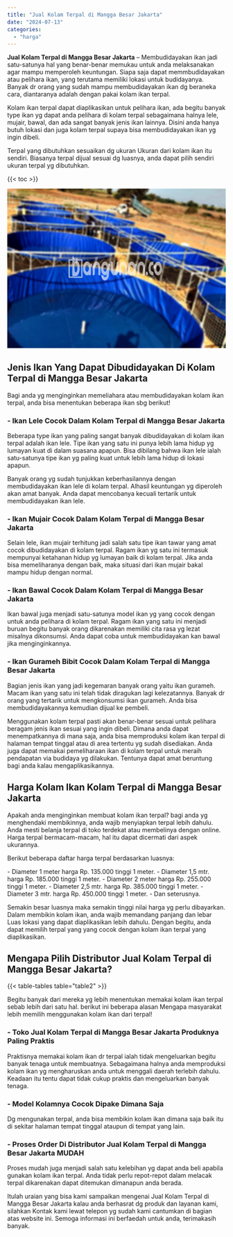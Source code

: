 ```yaml
---
title: "Jual Kolam Terpal di Mangga Besar Jakarta"
date: "2024-07-13"
categories: 
  - "harga"
---
```


**Jual Kolam Terpal di Mangga Besar Jakarta** – Membudidayakan ikan jadi satu-satunya hal yang benar-benar memukau untuk anda melaksanakan agar mampu memperoleh keuntungan. Siapa saja dapat memmbudidayakan atau pelihara ikan, yang terutama memiliki lokasi untuk budidayanya. Banyak dr orang yang sudah mampu membudidayakan ikan dg beraneka cara, diantaranya adalah dengan pakai kolam ikan terpal.

Kolam ikan terpal dapat diaplikasikan untuk pelihara ikan, ada begitu banyak type ikan yg dapat anda pelihara di kolam terpal sebagaimana halnya lele, mujair, bawal, dan ada sangat banyak jenis ikan lainnya. Disini anda hanya butuh lokasi dan juga kolam terpal supaya bisa membudidayakan ikan yg ingin dibeli.

Terpal yang dibutuhkan sesuaikan dg ukuran Ukuran dari kolam ikan itu sendiri. Biasanya terpal dijual sesuai dg luasnya, anda dapat pilih sendiri ukuran terpal yg dibutuhkan.

{{< toc >}}

![Jual Kolam Terpal di Mangga Besar Jakarta](/images/jual-kolam-terpal-02.png)

## Jenis Ikan Yang Dapat Dibudidayakan Di Kolam Terpal di Mangga Besar Jakarta

Bagi anda yg menginginkan memeliahara atau membudidayakan kolam ikan terpal, anda bisa menentukan beberapa ikan sbg berikut!

### \- Ikan Lele Cocok Dalam Kolam Terpal di Mangga Besar Jakarta

Beberapa type ikan yang paling sangat banyak dibudidayakan di kolam ikan terpal adalah ikan lele. Tipe ikan yang satu ini punya lebih lama hidup yg lumayan kuat di dalam suasana apapun. Bisa dibilang bahwa ikan lele ialah satu-satunya tipe ikan yg paling kuat untuk lebih lama hidup di lokasi apapun.

Banyak orang yg sudah tunjukkan keberhasilannya dengan membudidayakan ikan lele di kolam terpal. Alhasil keuntungan yg diperoleh akan amat banyak. Anda dapat mencobanya kecuali tertarik untuk membudidayakan ikan lele.

### \- Ikan Mujair Cocok Dalam Kolam Terpal di Mangga Besar Jakarta

Selain lele, ikan mujair terhitung jadi salah satu tipe ikan tawar yang amat cocok dibudidayakan di kolam terpal. Ragam ikan yg satu ini termasuk mempunyai ketahanan hidup yg lumayan baik di kolam terpal. Jika anda bisa memeliharanya dengan baik, maka situasi dari ikan mujair bakal mampu hidup dengan normal.

### \- Ikan Bawal Cocok Dalam Kolam Terpal di Mangga Besar Jakarta

Ikan bawal juga menjadi satu-satunya model ikan yg yang cocok dengan untuk anda pelihara di kolam terpal. Ragam ikan yang satu ini menjadi buruan begitu banyak orang dikarenakan memiliki cita rasa yg lezat misalnya dikonsumsi. Anda dapat coba untuk membudidayakan kan bawal jika menginginkannya.

### \- Ikan Gurameh Bibit Cocok Dalam Kolam Terpal di Mangga Besar Jakarta

Bagian jenis ikan yang jadi kegemaran banyak orang yaitu ikan gurameh. Macam ikan yang satu ini telah tidak diragukan lagi kelezatannya. Banyak dr orang yang tertarik untuk mengkonsumsi ikan gurameh. Anda bisa membudidayakannya kemudian dijual ke pembeli.

Menggunakan kolam terpal pasti akan benar-benar sesuai untuk pelihara beragam jenis ikan sesuai yang ingin dibeli. Dimana anda dapat menempatkannya di mana saja, anda bisa memproduksi kolam ikan terpal di halaman tempat tinggal atau di area tertentu yg sudah disediakan. Anda juga dapat memakai pemeliharaan ikan di kolam terpal untuk meraih pendapatan via budidaya yg dilakukan. Tentunya dapat amat beruntung bagi anda kalau mengaplikasikannya.

## Harga Kolam Ikan Kolam Terpal di Mangga Besar Jakarta

Apakah anda menginginkan membuat kolam ikan terpal? bagi anda yg menghendaki membikinnya, anda wajib menyiapkan terpal lebih dahulu. Anda mesti belanja terpal di toko terdekat atau membelinya dengan online. Harga terpal bermacam-macam, hal itu dapat dicermati dari aspek ukurannya.

Berikut beberapa daftar harga terpal berdasarkan luasnya:

\- Diameter 1 meter harga Rp. 135.000 tinggi 1 meter. - Diameter 1,5 mtr. harga Rp. 185.000 tinggi 1 meter. - Diameter 2 meter harga Rp. 255.000 tinggi 1 meter. - Diameter 2,5 mtr. harga Rp. 385.000 tinggi 1 meter. - Diameter 3 mtr. harga Rp. 450.000 tinggi 1 meter. - Dan seterusnya.

Semakin besar luasnya maka semakin tinggi nilai harga yg perlu dibayarkan. Dalam membikin kolam ikan, anda wajib memandang panjang dan lebar Luas lokasi yang dapat diaplikasikan lebih dahulu. Dengan begitu, anda dapat memilih terpal yang yang cocok dengan kolam ikan terpal yang diaplikasikan.

## Mengapa Pilih Distributor Jual Kolam Terpal di Mangga Besar Jakarta?

{{< table-tables table="table2" >}}

Begitu banyak dari mereka yg lebih menentukan memakai kolam ikan terpal sebab lebih dari satu hal. berikut ini beberapa alasan Mengapa masyarakat lebih memilih menggunakan kolam ikan dari terpal!

### \- Toko Jual Kolam Terpal di Mangga Besar Jakarta Produknya Paling Praktis

Praktisnya memakai kolam ikan dr terpal ialah tidak mengeluarkan begitu banyak tenaga untuk membuatnya. Sebagaimana halnya anda memproduksi kolam ikan yg mengharuskan anda untuk menggali daerah terlebih dahulu. Keadaan itu tentu dapat tidak cukup praktis dan mengeluarkan banyak tenaga.

### \- Model Kolamnya Cocok Dipake Dimana Saja

Dg mengunakan terpal, anda bisa membikin kolam ikan dimana saja baik itu di sekitar halaman tempat tinggal ataupun di tempat yang lain.

### \- Proses Order Di Distributor Jual Kolam Terpal di Mangga Besar Jakarta MUDAH

Proses mudah juga menjadi salah satu kelebihan yg dapat anda beli apabila gunakan kolam ikan terpal. Anda tidak perlu repot-repot dalam melacak terpal dikarenakan dapat ditemukan dimanapun anda berada.

Itulah uraian yang bisa kami sampaikan mengenai Jual Kolam Terpal di Mangga Besar Jakarta kalau anda berhasrat dg produk dan layanan kami, silahkan Kontak kami lewat telepon yg sudah kami cantumkan di bagian atas website ini. Semoga informasi ini berfaedah untuk anda, terimakasih banyak.
